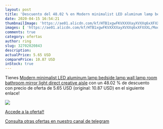 ```yaml
---
layout: post
title: 'Descuento del 48.02 % en Modern minimalist LED aluminum lamp beds'
date: 2020-04-15 16:54:21
thumbnailImage: 'https://ae01.alicdn.com/kf/HTB1xgwFKVXXXXayXVXXq6xXFXXXL/Modern-minimalist-LED-aluminum-lamp-bedside-lamp-wall-lamp-room-bathroom-mirror-light-direct-creative-aisle.jpg_350x350._SL200_.jpg'
images: [ 'https://ae01.alicdn.com/kf/HTB1xgwFKVXXXXayXVXXq6xXFXXXL/Modern-minimalist-LED-aluminum-lamp-bedside-lamp-wall-lamp-room-bathroom-mirror-light-direct-creative-aisle.jpg_350x350._SL200_.jpg' ]
comments: true
category: ofertas
author: ring
slug: 32702020843
description:
actualPrice: 5.65 USD
comparePrice: 10.87 USD
inStock: true
---
```


Tienes [Modern minimalist LED aluminum lamp bedside lamp wall lamp room bathroom mirror light direct creative aisle](https://www.amazon.com/dp/32702020843/?tag=redken08-20) con un 48.02 % de descuento con precio de oferta de 5.65 USD (original: 10.87 USD) en el siguiente enlace!

[![](https://ae01.alicdn.com/kf/HTB1xgwFKVXXXXayXVXXq6xXFXXXL/Modern-minimalist-LED-aluminum-lamp-bedside-lamp-wall-lamp-room-bathroom-mirror-light-direct-creative-aisle.jpg_350x350._SL200_.jpg)](https://www.amazon.com/dp/32702020843/?tag=redken08-20)

[Accede a la oferta!!](https://www.amazon.com/dp/32702020843/?tag=redken08-20)

[Consulta otras ofertas en nuestro canal de telegram](https://t.me/s/ofertas25)
